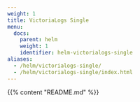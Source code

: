 ```yaml
---
weight: 1
title: VictoriaLogs Single
menu:
  docs:
    parent: helm
    weight: 1
    identifier: helm-victorialogs-single
aliases:
  - /helm/victorialogs-single/
  - /helm/victorialogs-single/index.html
---
```

{{% content "README.md" %}}
